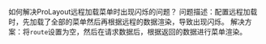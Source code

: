 如何解决ProLayout远程加载菜单时出现闪烁的问题？
问题描述：配置远程加载时，先加载了全部的菜单然后再根据远程的数据渲染，导致出现闪烁。
解决方案：将`route`设置为空，然后在请求数据后，根据返回的数据进行菜单渲染。

